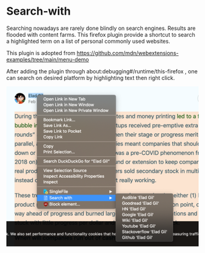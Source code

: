 # Search-with

Searching nowadays are rarely done blindly on search engines. Results are flooded with content farms.
This firefox plugin provide a shortcut to search a highlighted term on a list of personal commonly used websites.

This plugin is adopted from https://github.com/mdn/webextensions-examples/tree/main/menu-demo

After adding the plugin through about:debugging#/runtime/this-firefox , one can search on desired platform by highlighting text then right click.

![Demo screenshot](https://raw.githubusercontent.com/kmcheung12/search-with/main/screenshot.png)
